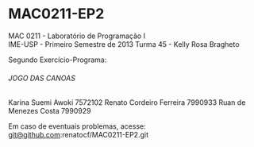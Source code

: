 MAC0211-EP2
===========

MAC 0211 - Laboratório de Programação I  
IME-USP  - Primeiro  Semestre  de  2013
Turma 45 - Kelly Rosa Bragheto           
                                           
Segundo Exercício-Programa:
###### JOGO DAS CANOAS ######
                                           
Karina Suemi Awoki              7572102
Renato Cordeiro Ferreira        7990933
Ruan de Menezes Costa           7990929
                                           
Em caso de eventuais problemas, acesse:    
git@github.com:renatocf/MAC0211-EP2.git    
